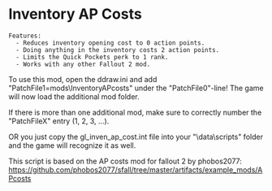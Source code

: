 # Inventory AP Costs

    Features:
      - Reduces inventory opening cost to 0 action points.
      - Doing anything in the inventory costs 2 action points.
      - Limits the Quick Pockets perk to 1 rank.
      - Works with any other Fallout 2 mod.

To use this mod, open the ddraw.ini and add "PatchFile1=mods\InventoryAPcosts" under the "PatchFile0"-line!
The game will now load the additional mod folder.

If there is more than one additional mod, make sure to correctly number the "PatchFileX" entry (1, 2, 3, ...).

OR you just copy the gl_inven_ap_cost.int file into your "<Fallout2 Dir>\data\scripts\" folder and the game will recognize it as well.


This script is based on the AP costs mod for fallout 2 by phobos2077:
https://github.com/phobos2077/sfall/tree/master/artifacts/example_mods/APcosts
